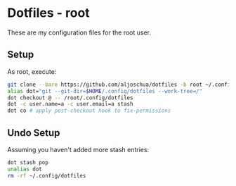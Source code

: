 # Dotfiles - root
These are my configuration files for the root user.
## Setup
As root, execute:
```bash
git clone --bare https://github.com/aljoschua/dotfiles -b root ~/.config/dotfiles
alias dot="git --git-dir=$HOME/.config/dotfiles --work-tree=/"
dot checkout @ -- /root/.config/dotfiles
dot -c user.name=a -c user.email=a stash
dot co # apply post-checkout hook to fix-permissions
```

## Undo Setup
Assuming you haven't added more stash entries:
```bash
dot stash pop
unalias dot
rm -rf ~/.config/dotfiles
```
